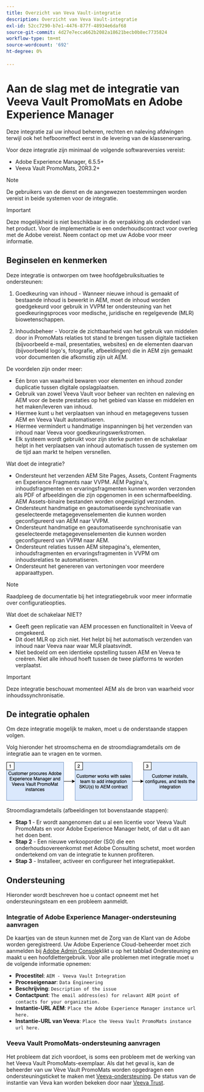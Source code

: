 ```yaml
---
title: Overzicht van Veva Vault-integratie
description: Overzicht van Veva Vault-integratie
exl-id: 52cc7290-b7e1-4476-877f-48934e6daf68
source-git-commit: 4d27e7ecca662b2082a18621becb0b8ec7735824
workflow-type: tm+mt
source-wordcount: '692'
ht-degree: 0%

---
```


# Aan de slag met de integratie van Veeva Vault PromoMats en Adobe Experience Manager

Deze integratie zal uw inhoud beheren, rechten en naleving afdwingen terwijl ook het hefboomeffect eerst in de levering van de klassenervaring.

Voor deze integratie zijn minimaal de volgende softwareversies vereist:

* Adobe Experience Manager, 6.5.5+
* Veeva Vault PromoMats, 20R3.2+

>[!NOTE]
>
>De gebruikers van de dienst en de aangewezen toestemmingen worden vereist in beide systemen voor de integratie.
>

>[!IMPORTANT]
>
>Deze mogelijkheid is niet beschikbaar in de verpakking als onderdeel van het product. Voor de implementatie is een onderhoudscontract voor overleg met de Adobe vereist. Neem contact op met uw Adobe voor meer informatie.
>

## Beginselen en kenmerken

Deze integratie is ontworpen om twee hoofdgebruiksituaties te ondersteunen:

1. Goedkeuring van inhoud - Wanneer nieuwe inhoud is gemaakt of bestaande inhoud is bewerkt in AEM, moet de inhoud worden goedgekeurd voor gebruik in VVPM ter ondersteuning van het goedkeuringsproces voor medische, juridische en regelgevende (MLR) biowetenschappen.

2. Inhoudsbeheer - Voorzie de zichtbaarheid van het gebruik van middelen door in PromoMats relaties tot stand te brengen tussen digitale tactieken (bijvoorbeeld e-mail, presentaties, websites) en de elementen daarvan (bijvoorbeeld logo&#39;s, fotografie, afbeeldingen) die in AEM zijn gemaakt voor documenten die afkomstig zijn uit AEM.

De voordelen zijn onder meer:

* Eén bron van waarheid bewaren voor elementen en inhoud zonder duplicatie tussen digitale opslagplaatsen.
* Gebruik van zowel Veeva Vault voor beheer van rechten en naleving en AEM voor de beste prestaties op het gebied van klasse en middelen en het maken/leveren van inhoud.
* Hiermee kunt u het verplaatsen van inhoud en metagegevens tussen AEM en Veeva Vault automatiseren.
* Hiermee vermindert u handmatige inspanningen bij het verzenden van inhoud naar Veeva voor goedkeuringswerkstromen.
* Elk systeem wordt gebruikt voor zijn sterke punten en de schakelaar helpt in het verplaatsen van inhoud automatisch tussen de systemen om de tijd aan markt te helpen versnellen.

Wat doet de integratie?

* Ondersteunt het verzenden AEM Site Pages, Assets, Content Fragments en Experience Fragments naar VVPM. AEM Pagina&#39;s, inhoudsfragmenten en ervaringsfragmenten kunnen worden verzonden als PDF of afbeeldingen die zijn opgenomen in een schermafbeelding. AEM Assets-binaire bestanden worden ongewijzigd verzonden.
* Ondersteunt handmatige en geautomatiseerde synchronisatie van geselecteerde metagegevenselementen die kunnen worden geconfigureerd van AEM naar VVPM.
* Ondersteunt handmatige en geautomatiseerde synchronisatie van geselecteerde metagegevenselementen die kunnen worden geconfigureerd van VVPM naar AEM.
* Ondersteunt relaties tussen AEM sitepagina&#39;s, elementen, inhoudsfragmenten en ervaringsfragmenten in VVPM om inhoudsrelaties te automatiseren.
* Ondersteunt het genereren van vertoningen voor meerdere apparaattypen.

>[!NOTE]
>
>Raadpleeg de documentatie bij het integratiegebruik voor meer informatie over configuratieopties.
>

Wat doet de schakelaar NIET?

* Geeft geen replicatie van AEM processen en functionaliteit in Veeva of omgekeerd.
* Dit doet MLR op zich niet. Het helpt bij het automatisch verzenden van inhoud naar Veeva naar waar MLR plaatsvindt.
* Niet bedoeld om een identieke opstelling tussen AEM en Veeva te creëren. Niet alle inhoud hoeft tussen de twee platforms te worden verplaatst.


>[!IMPORTANT]
>
>Deze integratie beschouwt momenteel AEM als de bron van waarheid voor inhoudssynchronisatie.
>

## De integratie ophalen

Om deze integratie mogelijk te maken, moet u de onderstaande stappen volgen.

Volg hieronder het stroomschema en de stroomdiagramdetails om de integratie aan te vragen en te vormen.

![Toegang aanvragen](assets/integration-request.png)

Stroomdiagramdetails (afbeeldingen tot bovenstaande stappen):

* **Stap 1** - Er wordt aangenomen dat u al een licentie voor Veeva Vault PromoMats en voor Adobe Experience Manager hebt, of dat u dit aan het doen bent.
* **Stap 2** - Een nieuwe verkooporder (SO) die een onderhoudsovereenkomst met Adobe Consulting schetst, moet worden ondertekend om van de integratie te kunnen profiteren.
* **Stap 3** - Installeer, activeer en configureer het integratiepakket.

## Ondersteuning

Hieronder wordt beschreven hoe u contact opneemt met het ondersteuningsteam en een probleem aanmeldt.

### Integratie of Adobe Experience Manager-ondersteuning aanvragen

De kaartjes van de steun kunnen met de Zorg van de Klant van de Adobe worden geregistreerd. Uw Adobe Experience Cloud-beheerder moet zich aanmelden bij [Adobe Admin Console](https://adminconsole.adobe.com/)klikt u op het tabblad Ondersteuning en maakt u een hoofdlettergebruik. Voor alle problemen met integratie moet u de volgende informatie opnemen:

* **Procestitel**: `AEM - Veeva Vault Integration`
* **Proceseigenaar**: `Data Engineering`
* **Beschrijving**: `Description of the issue`
* **Contactpunt**: `The email address(es) for relavant AEM point of contacts for your organization.`
* **Instantie-URL AEM**: `Place the Adobe Experience Manager instance url here.`
* **Instantie-URL van Veeva**: `Place the Veeva Vault PromoMats instance url here.`

### Veeva Vault PromoMats-ondersteuning aanvragen

Het probleem dat zich voordoet, is soms een probleem met de werking van het Veeva Vault PromoMats-exemplaar. Als dat het geval is, kan de beheerder van uw Vève Vault PromoMats worden opgedragen een ondersteuningsticket te maken met [Veeva-ondersteuning](http://support.veeva.com/). De status van de instantie van Veva kan worden bekeken door naar [Veeva Trust](http://trust.veeva.com/).
